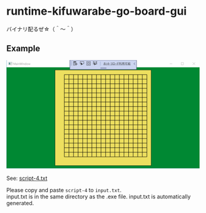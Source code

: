 # runtime-kifuwarabe-go-board-gui
バイナリ配るぜ☆（＾～＾）

## Example

![script-4.png](./doc/img/script-4.png)  

See: [script-4.txt](./doc/script/script-4.txt)  

Please copy and paste `script-4` to `input.txt`.  
input.txt is in the same directory as the .exe file. input.txt is automatically generated.  
